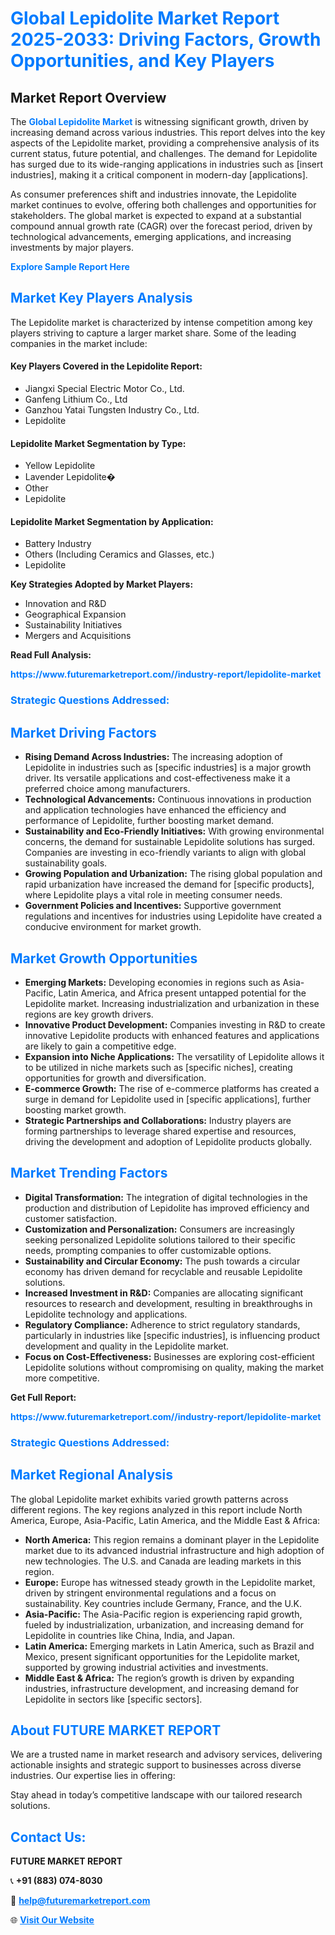 <h1 style="color: #007BFF;">Global Lepidolite Market Report 2025-2033: Driving Factors, Growth Opportunities, and Key Players</h1>

<section id="overview">
<h2>Market Report Overview</h2>
<p>The <a href="https://www.futuremarketreport.com//industry-report/lepidolite-market" style="color: #007BFF; text-decoration: none;"><strong>Global Lepidolite Market</strong></a> is witnessing significant growth, driven by increasing demand across various industries. This report delves into the key aspects of the Lepidolite market, providing a comprehensive analysis of its current status, future potential, and challenges. The demand for Lepidolite has surged due to its wide-ranging applications in industries such as [insert industries], making it a critical component in modern-day [applications].</p>
<p>As consumer preferences shift and industries innovate, the Lepidolite market continues to evolve, offering both challenges and opportunities for stakeholders. The global market is expected to expand at a substantial compound annual growth rate (CAGR) over the forecast period, driven by technological advancements, emerging applications, and increasing investments by major players.</p>
</section>

<section id="overview">
<p><a href="https://www.futuremarketreport.com//request-sample/reportId=55110" style="color: #007BFF; text-decoration: none;"><strong>Explore Sample Report Here</strong></a></p>
</section>

<section id="key-players">
<h2 style="color: #007BFF;">Market Key Players Analysis</h2>
<p>The Lepidolite market is characterized by intense competition among key players striving to capture a larger market share. Some of the leading companies in the market include:</p>
<h4>Key Players Covered in the Lepidolite Report:</h4>
<ul><li>Jiangxi Special Electric Motor Co., Ltd.</li><li>Ganfeng Lithium Co., Ltd</li><li>Ganzhou Yatai Tungsten Industry Co., Ltd.</li><li>Lepidolite</li></ul>
<h4>Lepidolite Market Segmentation by Type:</h4>
<ul><li>Yellow Lepidolite</li><li>Lavender Lepidolite�</li><li>Other</li><li>Lepidolite</li></ul>

<h4>Lepidolite Market Segmentation by Application:</h4>
<ul><li>Battery Industry</li><li>Others (Including Ceramics and Glasses, etc.)</li><li>Lepidolite</li></ul>
<p><strong>Key Strategies Adopted by Market Players:</strong></p>
<ul>
<li>Innovation and R&D</li>
<li>Geographical Expansion</li>
<li>Sustainability Initiatives</li>
<li>Mergers and Acquisitions</li>
</ul>
</section>

<section>
<p><strong>Read Full Analysis: </strong></p><a href="https://www.futuremarketreport.com//industry-report/lepidolite-market" style="color: #007BFF; text-decoration: none;"><strong>https://www.futuremarketreport.com//industry-report/lepidolite-market</strong></a>
<h3 style="color: #007BFF;">Strategic Questions Addressed:</h3>
</section>

<section id="driving-factors">
<h2 style="color: #007BFF;">Market Driving Factors</h2>
<ul>
<li><strong>Rising Demand Across Industries:</strong> The increasing adoption of Lepidolite in industries such as [specific industries] is a major growth driver. Its versatile applications and cost-effectiveness make it a preferred choice among manufacturers.</li>
<li><strong>Technological Advancements:</strong> Continuous innovations in production and application technologies have enhanced the efficiency and performance of Lepidolite, further boosting market demand.</li>
<li><strong>Sustainability and Eco-Friendly Initiatives:</strong> With growing environmental concerns, the demand for sustainable Lepidolite solutions has surged. Companies are investing in eco-friendly variants to align with global sustainability goals.</li>
<li><strong>Growing Population and Urbanization:</strong> The rising global population and rapid urbanization have increased the demand for [specific products], where Lepidolite plays a vital role in meeting consumer needs.</li>
<li><strong>Government Policies and Incentives:</strong> Supportive government regulations and incentives for industries using Lepidolite have created a conducive environment for market growth.</li>
</ul>
</section>

<section id="growth-opportunities">
<h2 style="color: #007BFF;">Market Growth Opportunities</h2>
<ul>
<li><strong>Emerging Markets:</strong> Developing economies in regions such as Asia-Pacific, Latin America, and Africa present untapped potential for the Lepidolite market. Increasing industrialization and urbanization in these regions are key growth drivers.</li>
<li><strong>Innovative Product Development:</strong> Companies investing in R&D to create innovative Lepidolite products with enhanced features and applications are likely to gain a competitive edge.</li>
<li><strong>Expansion into Niche Applications:</strong> The versatility of Lepidolite allows it to be utilized in niche markets such as [specific niches], creating opportunities for growth and diversification.</li>
<li><strong>E-commerce Growth:</strong> The rise of e-commerce platforms has created a surge in demand for Lepidolite used in [specific applications], further boosting market growth.</li>
<li><strong>Strategic Partnerships and Collaborations:</strong> Industry players are forming partnerships to leverage shared expertise and resources, driving the development and adoption of Lepidolite products globally.</li>
</ul>
</section>

<section id="trending-factors">
<h2 style="color: #007BFF;">Market Trending Factors</h2>
<ul>
<li><strong>Digital Transformation:</strong> The integration of digital technologies in the production and distribution of Lepidolite has improved efficiency and customer satisfaction.</li>
<li><strong>Customization and Personalization:</strong> Consumers are increasingly seeking personalized Lepidolite solutions tailored to their specific needs, prompting companies to offer customizable options.</li>
<li><strong>Sustainability and Circular Economy:</strong> The push towards a circular economy has driven demand for recyclable and reusable Lepidolite solutions.</li>
<li><strong>Increased Investment in R&D:</strong> Companies are allocating significant resources to research and development, resulting in breakthroughs in Lepidolite technology and applications.</li>
<li><strong>Regulatory Compliance:</strong> Adherence to strict regulatory standards, particularly in industries like [specific industries], is influencing product development and quality in the Lepidolite market.</li>
<li><strong>Focus on Cost-Effectiveness:</strong> Businesses are exploring cost-efficient Lepidolite solutions without compromising on quality, making the market more competitive.</li>
</ul>
</section>

<section>
<p><strong>Get Full Report: </strong></p><a href="https://www.futuremarketreport.com//industry-report/lepidolite-market" style="color: #007BFF; text-decoration: none;"><strong>https://www.futuremarketreport.com//industry-report/lepidolite-market</strong></a>
<h3 style="color: #007BFF;">Strategic Questions Addressed:</h3>
</section>


<section id="regional-analysis">
<h2 style="color: #007BFF;">Market Regional Analysis</h2>
<p>The global Lepidolite market exhibits varied growth patterns across different regions. The key regions analyzed in this report include North America, Europe, Asia-Pacific, Latin America, and the Middle East & Africa:</p>
<ul>
<li><strong>North America:</strong> This region remains a dominant player in the Lepidolite market due to its advanced industrial infrastructure and high adoption of new technologies. The U.S. and Canada are leading markets in this region.</li>
<li><strong>Europe:</strong> Europe has witnessed steady growth in the Lepidolite market, driven by stringent environmental regulations and a focus on sustainability. Key countries include Germany, France, and the U.K.</li>
<li><strong>Asia-Pacific:</strong> The Asia-Pacific region is experiencing rapid growth, fueled by industrialization, urbanization, and increasing demand for Lepidolite in countries like China, India, and Japan.</li>
<li><strong>Latin America:</strong> Emerging markets in Latin America, such as Brazil and Mexico, present significant opportunities for the Lepidolite market, supported by growing industrial activities and investments.</li>
<li><strong>Middle East & Africa:</strong> The region’s growth is driven by expanding industries, infrastructure development, and increasing demand for Lepidolite in sectors like [specific sectors].</li>
</ul>
</section>

<footer>
<h2 style="color: #007BFF;">About FUTURE MARKET REPORT</h2>
<p>We are a trusted name in market research and advisory services, delivering actionable insights and strategic support to businesses across diverse industries. Our expertise lies in offering:</p>

<p>Stay ahead in today’s competitive landscape with our tailored research solutions.</p>

<h2 style="color: #007BFF;">Contact Us:</h2>
<p><strong>FUTURE MARKET REPORT</strong></p>
<p>📞 <strong>+91 (883) 074-8030</strong></p>
<p>📧 <strong><a href="mailto:help@futuremarketreport.com" style="color: #007BFF;">help@futuremarketreport.com</a></strong></p>
<p>🌐 <strong><a href="https://www.futuremarketreport.com/" style="color: #007BFF;">Visit Our Website</a></strong></p>
</footer>
